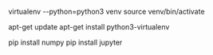 virtualenv --python=python3 venv
source venv/bin/activate

apt-get update
apt-get install python3-virtualenv

pip install numpy
pip install jupyter
